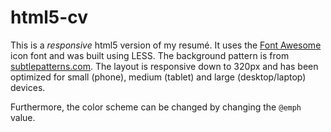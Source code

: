 html5-cv
=======

This is a *responsive* html5 version of my resumé. It uses the [Font Awesome](http://fortawesome.github.com/Font-Awesome/) icon font and was built using LESS. The background pattern is from [subtlepatterns.com](http://subtlepatterns.com). The layout is responsive down to 320px and has been optimized for small (phone), medium (tablet) and large (desktop/laptop) devices.

Furthermore, the color scheme can be changed by changing the `@emph` value.
